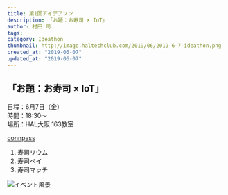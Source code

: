 ```yaml
---
title: 第1回アイデアソン
description: 「お題：お寿司 × IoT」 
author: 村田 司
tags: 
category: Ideathon
thumbnail: http://image.haltechclub.com/2019/06/2019-6-7-ideathon.png
created_at: "2019-06-07"
updated_at: "2019-06-07"
---
```


## 「お題：お寿司 × IoT」 

日程：6月7日（金）  
時間：18:30～  
場所：HAL大阪 163教室  

[connpass](https://haltechclub.connpass.com/event/134066/)  

1. 寿司リウム
2. 寿司ペイ
3. 寿司マッチ

![イベント風景](http://image.haltechclub.com/2019/06/2019-6-7-ideathon.png)  
